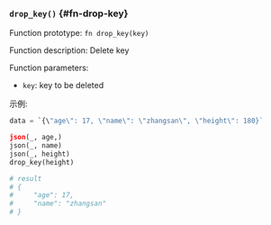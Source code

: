 ### `drop_key()` {#fn-drop-key}

Function prototype: `fn drop_key(key)`

Function description: Delete key

Function parameters:

- `key`: key to be deleted

示例:

```python
data = `{\"age\": 17, \"name\": \"zhangsan\", \"height\": 180}`

json(_, age,)
json(_, name)
json(_, height)
drop_key(height)

# result
# {
#     "age": 17,
#     "name": "zhangsan"
# }
```
